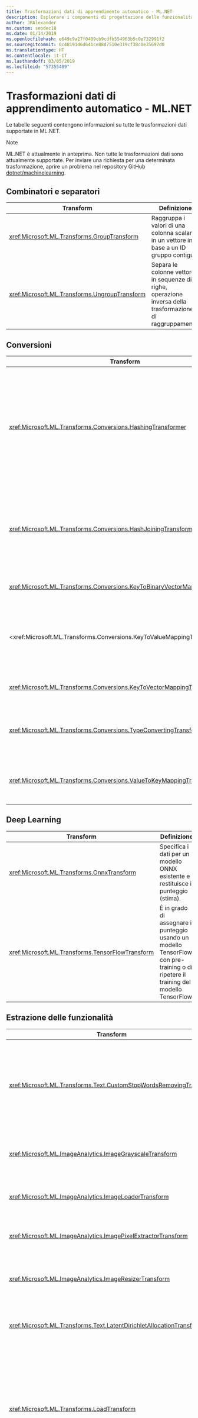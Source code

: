 ```yaml
---
title: Trasformazioni dati di apprendimento automatico - ML.NET
description: Esplorare i componenti di progettazione delle funzionalità supportati in ML.NET.
author: JRAlexander
ms.custom: seodec18
ms.date: 01/14/2019
ms.openlocfilehash: e649c9a27f0409cb9cdfb554963b5c0e732991f2
ms.sourcegitcommit: 0c48191d6d641ce88d7510e319cf38c0e35697d0
ms.translationtype: HT
ms.contentlocale: it-IT
ms.lasthandoff: 03/05/2019
ms.locfileid: "57355409"
---
```

# <a name="machine-learning-data-transforms---mlnet"></a>Trasformazioni dati di apprendimento automatico - ML.NET

Le tabelle seguenti contengono informazioni su tutte le trasformazioni dati supportate in ML.NET.

> [!NOTE]
> ML.NET è attualmente in anteprima. Non tutte le trasformazioni dati sono attualmente supportate. Per inviare una richiesta per una determinata trasformazione, aprire un problema nel repository GitHub [dotnet/machinelearning](https://github.com/dotnet/machinelearning/issues).

## <a name="combiners-and-segregators"></a>Combinatori e separatori

| Transform | Definizione |
| --- | --- |
| <xref:Microsoft.ML.Transforms.GroupTransform> | Raggruppa i valori di una colonna scalare in un vettore in base a un ID gruppo contiguo. |
| <xref:Microsoft.ML.Transforms.UngroupTransform> | Separa le colonne vettore in sequenze di righe, operazione inversa della trasformazione di raggruppamento. |

## <a name="conversions"></a>Conversioni

| Transform | Definizione |
| --- | --- |
| <xref:Microsoft.ML.Transforms.Conversions.HashingTransformer> | Esegue l'hashing di colonne a valore singolo o colonne vettore. Per le colonne vettore, esegue l'hashing di ogni slot separatamente. È in grado di eseguire l'hashing di valori di testo o valori di chiave. |
| <xref:Microsoft.ML.Transforms.Conversions.HashJoiningTransform> | Converte i valori di più colonne in hash. Questa trasformazione accetta input numerici e di testo, sia con colonne singole che vettoriali. |
| <xref:Microsoft.ML.Transforms.Conversions.KeyToBinaryVectorMappingTransformer> | Converte una chiave in una colonna vettore binaria. |
| <xref:Microsoft.ML.Transforms.Conversions.KeyToValueMappingTransformer > | Usa i metadati KeyValues per eseguire il mapping degli indici di chiave ai valori corrispondenti nei metadati KeyValues. |
| <xref:Microsoft.ML.Transforms.Conversions.KeyToVectorMappingTransformer> | Converte una chiave in una colonna vettore. |
| <xref:Microsoft.ML.Transforms.Conversions.TypeConvertingTransformer> | Modifica il tipo di colonna sottostante a condizione che il tipo possa essere convertito. |
| <xref:Microsoft.ML.Transforms.Conversions.ValueToKeyMappingTransformer> | Converte i valori di input (parole, numeri e così via) da indicizzare in un dizionario. |

## <a name="deep-learning"></a>Deep Learning

| Transform | Definizione |
| --- | --- |
| <xref:Microsoft.ML.Transforms.OnnxTransform> | Specifica i dati per un modello ONNX esistente e restituisce il punteggio (stima). |
| <xref:Microsoft.ML.Transforms.TensorFlowTransform> | È in grado di assegnare il punteggio usando un modello TensorFlow con pre-training o di ripetere il training del modello TensorFlow. |

## <a name="feature-extraction"></a>Estrazione delle funzionalità

| Transform | Definizione |
| --- | --- |
| <xref:Microsoft.ML.Transforms.Text.CustomStopWordsRemovingTransform> | Rimuove l'elenco specificato di parole non significative confrontando i singoli token (confronto senza distinzione tra maiuscole e minuscole) con le parole non significative.|
| <xref:Microsoft.ML.ImageAnalytics.ImageGrayscaleTransform> | Accetta una o più colonne ImageType e le converte in una rappresentazione in scala di grigi della stessa immagine.|
| <xref:Microsoft.ML.ImageAnalytics.ImageLoaderTransform> | Accetta una o più colonne ReadOnlyMemory e le carica come ImageType. |
| <xref:Microsoft.ML.ImageAnalytics.ImagePixelExtractorTransform> | Accetta una o più colonne ImageType e le converte in una rappresentazione di vettore.|
| <xref:Microsoft.ML.ImageAnalytics.ImageResizerTransform> | Accetta una o più colonne ImageType e le ridimensiona in base all'altezza e alla larghezza specificate.|
| <xref:Microsoft.ML.Transforms.Text.LatentDirichletAllocationTransformer> | Implementa LightLDA, un'implementazione all'avanguardia dell'allocazione latente di Dirichlet.|
| <xref:Microsoft.ML.Transforms.LoadTransform> | Carica trasformazioni specifiche dal file di modello specificato. Consente trasformazioni di tipo "cherry-pick" da una catena serializzata o l'applicazione di una trasformazione con pre-training a una visualizzazione dati diversa, ma comunque compatibile. |
| <xref:Microsoft.ML.Transforms.Text.NgramExtractingTransformer> | Produce un elenco di conteggi di n-grammi (sequenze di valori consecutivi di lunghezza 1-n) in un vettore specifico di chiavi. Tale operazione viene eseguita creando un dizionario di n-grammi e usando l'ID nel dizionario come indice nell'elenco. |
| <xref:Microsoft.ML.Transforms.Text.NgramExtractorTransform> | Trasforma una raccolta di testo in formato token (vettore di ReadOnlyMemory) o vettori di chiavi in vettori di funzionalità numerici. I vettori di funzionalità sono conteggi di n-grammi (sequenze di token consecutivi, parole o chiavi, di lunghezza 1-n). |
| <xref:Microsoft.ML.Transforms.Text.NgramHashExtractingTransformer> | Trasforma una raccolta di testo in formato token (vettore di ReadOnlyMemory) in vettori di funzionalità numerici usando hash. |
| <xref:Microsoft.ML.Transforms.Text.NgramHashingTransformer> | Produce un elenco di conteggi di n-grammi (sequenze di parole consecutive di lunghezza 1-n) in un testo specifico. |
| <xref:Microsoft.ML.Transforms.Categorical.OneHotEncodingTransformer> | Converte il valore di categoria in una matrice di indicatori compilando un dizionario di categorie basato sui dati e usando l'ID presente nel dizionario come indice nella matrice |
| <xref:Microsoft.ML.Transforms.Projections.PcaTransform> | Calcola la proiezione del vettore di funzionalità in un sottospazio a bassa priorità. |
| <xref:Microsoft.ML.Transforms.Text.SentimentAnalyzingTransformer> | Usa un modello di sentiment con pre-training per assegnare un punteggio alle stringhe di input. |
| <xref:Microsoft.ML.Transforms.Text.StopWordsRemovingTransformer> | Rimuove l'elenco specifico della lingua di parole non significative (parole più comuni) confrontando i singoli token (confronto senza distinzione tra maiuscole e minuscole) con le parole non significative. |
| <xref:Microsoft.ML.Transforms.Text.WordBagBuildingTransformer> | Produce un elenco di conteggi di n-grammi (sequenze di parole consecutive) in un testo specifico. Tale operazione viene eseguita creando un dizionario di n-grammi e usando l'ID nel dizionario come indice nell'elenco. |
| <xref:Microsoft.ML.Transforms.Text.WordHashBagProducingTransformer> | Produce un elenco di conteggi di n-grammi (sequenze di parole consecutive di lunghezza 1-n) in un testo specifico. A tale scopo, esegue l'hashing di ogni n-grammo e usa il valore hash come indice nell'elenco. |
| <xref:Microsoft.ML.Transforms.Text.WordTokenizingTransformer> | Divide il testo in parole usando il carattere separatore. |


## <a name="image-model-featurizers"></a>Algoritmi di estrazione delle funzionalità del modello di immagine

| Transform | Definizione |
| --- | --- |
| <xref:Microsoft.ML.Transforms.AlexNetExtension> | Metodo di estensione da usare con <xref:Microsoft.ML.Transforms.DnnImageFeaturizerEstimator> per poter usare un modello [AlexNet](https://en.wikipedia.org/wiki/AlexNet) con pre-training. Il pacchetto NuGet contenente questa estensione include anche il file di modello binario. |
| <xref:Microsoft.ML.Transforms.ResNet18Extension> | Metodo di estensione da usare con <xref:Microsoft.ML.Transforms.DnnImageFeaturizerEstimator> per poter usare un modello ResNet18 con pre-training. Il pacchetto NuGet contenente questa estensione include anche il file di modello binario. |
| <xref:Microsoft.ML.Transforms.ResNet50Extension> | Metodo di estensione da usare con <xref:Microsoft.ML.Transforms.DnnImageFeaturizerEstimator> per poter usare un modello ResNet50 con pre-training. Il pacchetto NuGet contenente questa estensione include anche il file di modello binario. |
| <xref:Microsoft.ML.Transforms.ResNet101Extension> | Metodo di estensione da usare con <xref:Microsoft.ML.Transforms.DnnImageFeaturizerEstimator> per poter usare un modello ResNet101 con pre-training. Il pacchetto NuGet contenente questa estensione include anche il file di modello binario. |

## <a name="label-parsing"></a>Analisi etichette

| Transform | Definizione |
| --- | --- |
| <xref:Microsoft.ML.Transforms.LabelConvertTransform> |  Converte le etichette. |
| <xref:Microsoft.ML.Transforms.LabelIndicatorTransform> | Esegue un nuovo mapping delle etichette multiclasse su etichette True, False binarie, principalmente per l'uso con OVA.|

## <a name="missing-values"></a>Valori mancanti

| Transform | Definizione |
| --- | --- |
| <xref:Microsoft.ML.Transforms.MissingValueDroppingTransformer> | Elimina i valori mancanti dalle colonne. |
| <xref:Microsoft.ML.Transforms.MissingValueIndicatorTransform> | Crea una colonna di output booleana con lo stesso numero di slot della colonna di input in cui il valore di output è true se manca il valore nella colonna di input. |
| <xref:Microsoft.ML.Transforms.MissingValueReplacingTransformer> | Consente di gestire i valori mancanti sostituendoli con il valore predefinito o con il valore medio/min/max (solo per le colonne non di testo). |

## <a name="normalization"></a>Normalization

| Transform | Definizione |
| --- | --- |
| <xref:Microsoft.ML.Transforms.Projections.LpNormalizingTransformer> | Trasformazione di normalizzazione Lp-Norm (a livello di vettore/riga). |
| <xref:Microsoft.ML.Transforms.Normalizers.MeanVarDblAggregator> | Calcola la media e la varianza per una colonna con valori vettoriali. Tiene traccia della media corrente e del valore M2 (somma dei quadrati delle differenze dei valori rispetto al valore medio), del numero di valori diversi da numeri e del numero di elementi diversi da zero. |
| <xref:Microsoft.ML.Transforms.Normalizers.MeanVarSngAggregator> | Calcola la media e la varianza per una colonna con valori vettoriali. Tiene traccia della media corrente e del valore M2 (somma dei quadrati delle differenze dei valori rispetto al valore medio), del numero di valori diversi da numeri e del numero di elementi diversi da zero. |
| <xref:Microsoft.ML.Transforms.Normalizers.MinMaxDblAggregator> | Tiene traccia dei valori minimo, massimo, del numero di valori di tipo non sparse (vCount) e del numero di chiamate ProcessValue() (trainCount) per una colonna con valori vettoriali. |
| <xref:Microsoft.ML.Transforms.Normalizers.NormalizeTransform> | Standardizza gli intervalli di funzionalità. |
| <xref:Microsoft.ML.Transforms.Normalizers.NormalizingTransformer> |Standardizza gli intervalli di funzionalità. |

## <a name="onnx"></a>Onnx

| Transform | Definizione |
| --- | --- |
| <xref:Microsoft.ML.Transforms.OnnxTransform> | Assegna punteggi ai modelli ONNX con pre-training che usano lo standard ONNX v1.2 |

## <a name="preprocessing"></a>Pre-elaborazione
| Transform | Definizione |
| --- | --- |
| <xref:Microsoft.ML.Transforms.BootstrapSamplingTransformer> | Approssima il campionamento bootstrap usando il campionamento Poisson. |
| <xref:Microsoft.ML.Transforms.Projections.RandomFourierFeaturizingTransformer> | Produce una RFF (Random Fourier Feature). |
| <xref:Microsoft.ML.Transforms.Text.TokenizingByCharactersTransformer> | Tokenizer orientato ai caratteri in cui il testo viene considerato una sequenza di caratteri. |
| <xref:Microsoft.ML.Transforms.Projections.VectorWhiteningTransformer> | Semplifica l'ottimizzazione per favorire l'identificazione dei pesi. |

## <a name="row-filters"></a>Filtri di riga

| Transform | Definizione |
| --- | --- |
| <xref:Microsoft.ML.Transforms.RowShufflingTransformer> | Seleziona in ordine casuale il tentativo casuale di esecuzione di un cursore usando un pool di un determinato numero di righe.  |
| <xref:Microsoft.ML.Transforms.SkipFilter> | Consente di limitare l'input a un subset di righe ignorando un numero di righe. |
| <xref:Microsoft.ML.Transforms.SkipTakeFilter> | Consente di limitare l'input a un subset di righe in un offset facoltativo. Può essere usato per implementare il paging dei dati. Quando viene creato con SkipTakeFilter.SkipArguments si comporta come `SkipFilter`.
| <xref:Microsoft.ML.Transforms.TakeFilter> | Consente di limitare l'input a un subset di righe accettando le prime N righe. |


## <a name="schema"></a>Schema

| Transform | Definizione |
| --- | --- |
| <xref:Microsoft.ML.Transforms.ColumnCopyingTransformer> | Duplica le colonne dal set di dati.|
| <xref:Microsoft.ML.Transforms.ColumnSelectingTransformer> | Seleziona un set di colonne da eliminare o mantenere in un determinato input. |
| <xref:Microsoft.ML.Transforms.FeatureSelection.SlotsDroppingTransformer> | Elimina gli slot dalle colonne.|
| <xref:Microsoft.ML.Transforms.OptionalColumnTransform> | Crea una nuova colonna con il tipo e i valori predefiniti specificati. |
| <xref:Microsoft.ML.Transforms.RangeFilter> | Filtra una vista dati in una colonna di tipo Single, Double o Key (contigua). Mantiene i valori che sono compresi nell'intervallo min/max specificato. Le righe NaN vengono sempre escluse tramite filtro. Se l'input è di tipo Key, i valori min/max vengono considerati percentuali del numero di valori. |

## <a name="tensorflow"></a>TensorFlow

| Transform | Definizione |
| --- | --- |
| <xref:Microsoft.ML.Transforms.TensorFlowTransform> | Assegna il punteggio usando un modello TensorFlow con pre-training o ripete il training del modello TensorFlow. |

## <a name="text-processing-and-featurization"></a>Elaborazione testo ed estrazione funzionalità

| Transform | Definizione |
| --- | --- |
| <xref:Microsoft.ML.Transforms.Text.TextNormalizingTransformer> | Trasformazione di normalizzazione del testo che consente la normalizzazione delle maiuscole/minuscole, la rimozione di segni diacritici, segni di punteggiatura e/o numeri. La trasformazione opera sull'input di testo e sul vettore di token/testo (vettore di ReadOnlyMemory). |
| <xref:Microsoft.ML.Transforms.Text.TokenizingByCharactersTransformer> | Tokenizer orientato ai caratteri in cui il testo viene considerato una sequenza di caratteri. |

## <a name="time-series"></a>Serie temporale

| Transform | Definizione |
| --- | --- |
| <xref:Microsoft.ML.TimeSeriesProcessing.ExponentialAverageTransform> | Accetta una media ponderata dei valori: ExpAvg(y_t) = a * y_t + (1-a) * ExpAvg(y_(t-1)). |
| <xref:Microsoft.ML.TimeSeriesProcessing.IidChangePointDetector> | Implementa la trasformazione di rilevamento del punto di modifica per una sequenza i.i.d. (campione casuale) in base alla stima kernel di densità adattiva e alle martingale. |
| <xref:Microsoft.ML.TimeSeriesProcessing.IidSpikeDetector> | Implementa la trasformazione di rilevamento del picco per una sequenza i.i.d. (campione casuale) in base alla stima kernel di densità adattiva. |
| <xref:Microsoft.ML.TimeSeriesProcessing.MovingAverageTransform> | Offre una media ponderata dei valori della finestra temporale scorrevole. |
| <xref:Microsoft.ML.TimeSeriesProcessing.PercentileThresholdTransform> | Determina se il valore corrente della serie temporale appartiene al percentile dei valori massimi della finestra temporale scorrevole. |
| <xref:Microsoft.ML.TimeSeriesProcessing.PValueTransform> | Calcola il livello di significatività empirico del valore corrente della serie in base agli altri valori presenti nella finestra temporale scorrevole. |
| <xref:Microsoft.ML.TimeSeriesProcessing.SlidingWindowTransform> | Restituisce una finestra temporale scorrevole in una serie temporale di tipo Single. |
| <xref:Microsoft.ML.TimeSeriesProcessing.SsaChangePointDetector> | Implementa la trasformazione di rilevamento del punto di modifica in base alla modellazione Singular Spectrum della serie temporale. |
| <xref:Microsoft.ML.TimeSeriesProcessing.SsaSpikeDetector> | Implementa la trasformazione di rilevamento del picco in base alla modellazione Singular Spectrum della serie temporale. |

## <a name="miscellaneous"></a>Varie

| Transform | Definizione |
| --- | --- |
| <xref:Microsoft.ML.Transforms.CompositeTransformer> | Crea una trasformazione dati composita. |
| <xref:Microsoft.ML.Transforms.CustomMappingTransformer%602> | Genera colonne aggiuntive all'elemento `IDataView` specificato. Non modifica il numero di righe e può essere vista come un risultato dell'applicazione della funzione dell'utente a ogni riga dei dati di input.|
| <xref:Microsoft.ML.Transforms.GenerateNumberTransform> | Aggiunge una colonna con una sequenza di numeri generata. |
| <xref:Microsoft.ML.Transforms.ProduceIdTransform> | Produce una colonna con l'ID del cursore come colonna. |
| <xref:Microsoft.ML.Transforms.RandomNumberGenerator> | Genera un numero casuale. |
